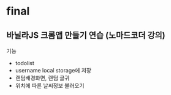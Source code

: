 # final
바닐라JS 크롬앱 만들기 연습 (노마드코더 강의)
--------
기능
  + todolist
  + username local storage에 저장
  + 랜덤배경화면, 랜덤 글귀
  + 위치에 따른 날씨정보 불러오기
